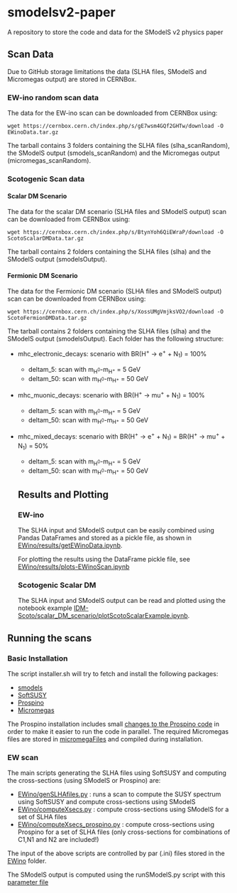 # smodelsv2-paper
A repository to store the code and data for the SModelS v2 physics paper



## Scan Data ##

Due to GitHub storage limitations the data (SLHA files, SModelS and Micromegas output) are stored in CERNBox.

### EW-ino random scan data ###

The data for the EW-ino scan can be downloaded from CERNBox
using:

``
wget https://cernbox.cern.ch/index.php/s/gE7wsm4GQf2GHTw/download -O EWinoData.tar.gz
``

The tarball contains 3 folders containing
the SLHA files (slha_scanRandom), the SModelS output (smodels_scanRandom) and the Micromegas output (micromegas_scanRandom).


### Scotogenic Scan data ###

#### Scalar DM Scenario ####

The data for the scalar DM scenario (SLHA files and SModelS output) scan can be downloaded from CERNBox
using:


``
wget https://cernbox.cern.ch/index.php/s/BtynYoh6QiEWraP/download -O ScotoScalarDMData.tar.gz
``

The tarball contains 2 folders containing the SLHA files (slha) and the SModelS output (smodelsOutput).


#### Fermionic DM Scenario ####

The data for the Fermionic DM scenario (SLHA files and SModelS output) scan can be downloaded from CERNBox
using:


``
wget https://cernbox.cern.ch/index.php/s/XossUMgVmjksVO2/download -O ScotoFermionDMData.tar.gz
``

The tarball contains 2 folders containing the SLHA files (slha) and the SModelS output (smodelsOutput).
Each folder has the following structure:

 * mhc_electronic_decays: scenario with BR(H<sup>+</sup> -> e<sup>+</sup> + N<sub>1</sub>) = 100%
   * deltam_5: scan with m<sub>H<sup>0<sup></sub>-m<sub>H<sup>+<sup></sub> = 5 GeV
   * deltam_50: scan with m<sub>H<sup>0<sup></sub>-m<sub>H<sup>+<sup></sub> = 50 GeV
 * mhc_muonic_decays: scenario with BR(H<sup>+</sup> -> mu<sup>+</sup> + N<sub>1</sub>) = 100%
   * deltam_5: scan with m<sub>H<sup>0<sup></sub>-m<sub>H<sup>+<sup></sub> = 5 GeV
   * deltam_50: scan with m<sub>H<sup>0<sup></sub>-m<sub>H<sup>+<sup></sub> = 50 GeV
 * mhc_mixed_decays: scenario with BR(H<sup>+</sup> -> e<sup>+</sup> + N<sub>1</sub>) =  BR(H<sup>+</sup> -> mu<sup>+</sup> + N<sub>1</sub>) = 50%
   * deltam_5: scan with m<sub>H<sup>0<sup></sub>-m<sub>H<sup>+<sup></sub> = 5 GeV
   * deltam_50: scan with m<sub>H<sup>0<sup></sub>-m<sub>H<sup>+<sup></sub> = 50 GeV

   ## Results and Plotting ##

   ### EW-ino ###

   The SLHA input and SModelS output can be easily combined using Pandas DataFrames and stored
   as a pickle file, as shown in [EWino/results/getEWinoData.ipynb](EWino/results/getEWinoData.ipynb).

   For plotting the results using the DataFrame pickle file, see [EWino/results/plots-EWinoScan.ipynb](EWino/results/plots-EWinoScan.ipynb)

   ### Scotogenic Scalar DM ###

   The SLHA input and SModelS output can be read and plotted using the notebook example
    [IDM-Scoto/scalar_DM_scenario/plotScotoScalarExample.ipynb](IDM-Scoto/scalar_DM_scenario/plotScotoScalarExample.ipynb).


## Running the scans

### Basic Installation ###

The script installer.sh will try to fetch and install the following packages:

  * [smodels](https://smodels.github.io/)
  * [SoftSUSY](https://softsusy.hepforge.org/)  
  * [Prospino](https://www.thphys.uni-heidelberg.de/~plehn/index.php?show=prospino)
  * [Micromegas](https://lapth.cnrs.fr/micromegas/)    

The Prospino installation includes small [changes to the Prospino code](prospinoModFiles) in order to make it easier to run the code in parallel.
The required Micromegas files are stored in [micromegaFiles](micromegaFiles) and compiled during installation.



### EW scan ###

The main scripts generating the SLHA files using SoftSUSY and computing the cross-sections (using SModelS or Prospino) are:

  * [EWino/genSLHAfiles.py](EWino/genSLHAfiles.py) : runs a scan to compute the SUSY spectrum using SoftSUSY and compute cross-sections using SModelS
  * [EWino/computeXsecs.py](EWino/computeXsecs.py) : compute cross-sections using SModelS for a set of SLHA files
  * [EWino/computeXsecs_prospino.py](EWino/computeXsecs_prospino.py) : compute cross-sections using Prospino for a set of SLHA files (only cross-sections for combinations of C1,N1 and N2 are included!)

The input of the above scripts are controlled by par (.ini) files stored in the [EWino](EWino) folder.    

The SModelS output is computed using the runSModelS.py script with this [parameter file](EWino/smodels_parameters.ini)
